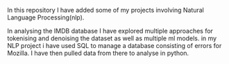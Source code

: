 In this repository I have added some of my projects involving Natural Language Processing(nlp). 

In analysing the IMDB database I have explored multiple approaches for tokenising and denoising the dataset as well as multiple ml models. 
in my NLP project i have used SQL to manage a database consisting of errors for Mozilla. I have then pulled data from there to analyse in python. 

